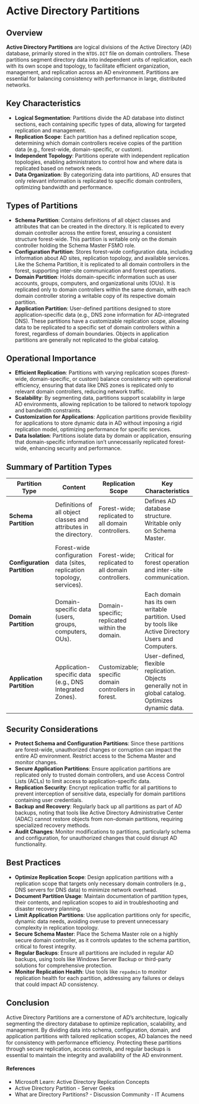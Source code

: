 # Active Directory Partitions

## Overview

**Active Directory Partitions** are logical divisions of the Active Directory (AD) database, primarily stored in the `NTDS.DIT` file on domain controllers. These partitions segment directory data into independent units of replication, each with its own scope and topology, to facilitate efficient organization, management, and replication across an AD environment. Partitions are essential for balancing consistency with performance in large, distributed networks.

## Key Characteristics

- **Logical Segmentation**: Partitions divide the AD database into distinct sections, each containing specific types of data, allowing for targeted replication and management.
- **Replication Scope**: Each partition has a defined replication scope, determining which domain controllers receive copies of the partition data (e.g., forest-wide, domain-specific, or custom).
- **Independent Topology**: Partitions operate with independent replication topologies, enabling administrators to control how and where data is replicated based on network needs.
- **Data Organization**: By categorizing data into partitions, AD ensures that only relevant information is replicated to specific domain controllers, optimizing bandwidth and performance.

## Types of Partitions

- **Schema Partition**: Contains definitions of all object classes and attributes that can be created in the directory. It is replicated to every domain controller across the entire forest, ensuring a consistent structure forest-wide. This partition is writable only on the domain controller holding the Schema Master FSMO role.
- **Configuration Partition**: Stores forest-wide configuration data, including information about AD sites, replication topology, and available services. Like the Schema Partition, it is replicated to all domain controllers in the forest, supporting inter-site communication and forest operations.
- **Domain Partition**: Holds domain-specific information such as user accounts, groups, computers, and organizational units (OUs). It is replicated only to domain controllers within the same domain, with each domain controller storing a writable copy of its respective domain partition.
- **Application Partition**: User-defined partitions designed to store application-specific data (e.g., DNS zone information for AD-integrated DNS). These partitions have a customizable replication scope, allowing data to be replicated to a specific set of domain controllers within a forest, regardless of domain boundaries. Objects in application partitions are generally not replicated to the global catalog.

## Operational Importance

- **Efficient Replication**: Partitions with varying replication scopes (forest-wide, domain-specific, or custom) balance consistency with operational efficiency, ensuring that data like DNS zones is replicated only to relevant domain controllers, reducing network traffic.
- **Scalability**: By segmenting data, partitions support scalability in large AD environments, allowing replication to be tailored to network topology and bandwidth constraints.
- **Customization for Applications**: Application partitions provide flexibility for applications to store dynamic data in AD without imposing a rigid replication model, optimizing performance for specific services.
- **Data Isolation**: Partitions isolate data by domain or application, ensuring that domain-specific information isn’t unnecessarily replicated forest-wide, enhancing security and performance.

## Summary of Partition Types

| Partition Type              | Content                                                                 | Replication Scope                                   | Key Characteristics                                                                                       |
|-----------------------------|------------------------------------------------------------------------|----------------------------------------------------|-----------------------------------------------------------------------------------------------------------|
| **Schema Partition**        | Definitions of all object classes and attributes in the directory.     | Forest-wide; replicated to all domain controllers. | Defines AD database structure. Writable only on Schema Master.                                            |
| **Configuration Partition** | Forest-wide configuration data (sites, replication topology, services).| Forest-wide; replicated to all domain controllers. | Critical for forest operation and inter-site communication.                                               |
| **Domain Partition**        | Domain-specific data (users, groups, computers, OUs).                 | Domain-specific; replicated within the domain.     | Each domain has its own writable partition. Used by tools like Active Directory Users and Computers.      |
| **Application Partition**   | Application-specific data (e.g., DNS Integrated Zones).               | Customizable; specific domain controllers in forest. | User-defined, flexible replication. Objects generally not in global catalog. Optimizes dynamic data.     |

## Security Considerations

- **Protect Schema and Configuration Partitions**: Since these partitions are forest-wide, unauthorized changes or corruption can impact the entire AD environment. Restrict access to the Schema Master and monitor changes.
- **Secure Application Partitions**: Ensure application partitions are replicated only to trusted domain controllers, and use Access Control Lists (ACLs) to limit access to application-specific data.
- **Replication Security**: Encrypt replication traffic for all partitions to prevent interception of sensitive data, especially for domain partitions containing user credentials.
- **Backup and Recovery**: Regularly back up all partitions as part of AD backups, noting that tools like Active Directory Administrative Center (ADAC) cannot restore objects from non-domain partitions, requiring specialized recovery methods.
- **Audit Changes**: Monitor modifications to partitions, particularly schema and configuration, for unauthorized changes that could disrupt AD functionality.

## Best Practices

- **Optimize Replication Scope**: Design application partitions with a replication scope that targets only necessary domain controllers (e.g., DNS servers for DNS data) to minimize network overhead.
- **Document Partition Usage**: Maintain documentation of partition types, their contents, and replication scopes to aid in troubleshooting and disaster recovery planning.
- **Limit Application Partitions**: Use application partitions only for specific, dynamic data needs, avoiding overuse to prevent unnecessary complexity in replication topology.
- **Secure Schema Master**: Place the Schema Master role on a highly secure domain controller, as it controls updates to the schema partition, critical to forest integrity.
- **Regular Backups**: Ensure all partitions are included in regular AD backups, using tools like Windows Server Backup or third-party solutions for comprehensive protection.
- **Monitor Replication Health**: Use tools like `repadmin` to monitor replication health for each partition, addressing any failures or delays that could impact AD consistency.

## Conclusion

Active Directory Partitions are a cornerstone of AD’s architecture, logically segmenting the directory database to optimize replication, scalability, and management. By dividing data into schema, configuration, domain, and application partitions with tailored replication scopes, AD balances the need for consistency with performance efficiency. Protecting these partitions through secure replication, access controls, and regular backups is essential to maintain the integrity and availability of the AD environment.

#### References
- Microsoft Learn: Active Directory Replication Concepts
- Active Directory Partition - Server Geeks
- What are Directory Partitions? - Discussion Community - IT Acumens